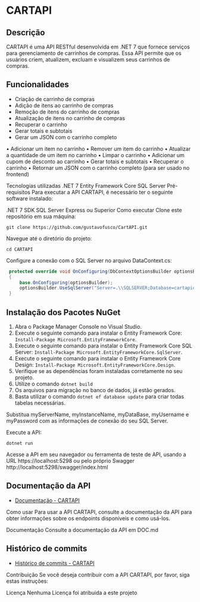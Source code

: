 
# CARTAPI

## Descrição

CARTAPI é uma API RESTful desenvolvida em .NET 7 que fornece serviços para gerenciamento de carrinhos de compras. Essa API permite que os usuários criem, atualizem, excluam e visualizem seus carrinhos de compras.

## Funcionalidades

- Criação de carrinho de compras
- Adição de itens ao carrinho de compras
- Remoção de itens do carrinho de compras
- Atualização de itens no carrinho de compras
- Recuperar o carrinho
- Gerar totais e subtotais
- Gerar um JSON com o carrinho completo

•	Adicionar um item no carrinho
•	Remover um item do carrinho
•	Atualizar a quantidade de um item no carrinho
•	Limpar o carrinho
•	Adicionar um cupom de desconto ao carrinho
•	Gerar totais e subtotais
•	Recuperar o carrinho
•	Retornar um JSON com o carrinho completo (para ser usado no frontend)


Tecnologias utilizadas
.NET 7
Entity Framework Core
SQL Server
Pré-requisitos
Para executar a API CARTAPI, é necessário ter o seguinte software instalado:

.NET 7 SDK
SQL Server Express ou Superior
Como executar
Clone este repositório em sua máquina:
```
git clone https://github.com/gustavofusco/CartAPI.git
```

Navegue até o diretório do projeto:
```
cd CARTAPI
```

Configure a conexão com o SQL Server no arquivo DataContext.cs:
```csharp
 protected override void OnConfiguring(DbContextOptionsBuilder optionsBuilder)
 {
     base.OnConfiguring(optionsBuilder);
     optionsBuilder.UseSqlServer("Server=.\\SQLSERVER;Database=cartapidb;Trusted_Connection=true;TrustServerCertificate=true;");
 }
```

## Instalação dos Pacotes NuGet

1. Abra o Package Manager Console no Visual Studio.
2. Execute o seguinte comando para instalar o Entity Framework Core: `Install-Package Microsoft.EntityFrameworkCore`.
3. Execute o seguinte comando para instalar o Entity Framework Core SQL Server: `Install-Package Microsoft.EntityFrameworkCore.SqlServer`.
4. Execute o seguinte comando para instalar o Entity Framework Core Design: `Install-Package Microsoft.EntityFrameworkCore.Design`.
5. Verifique se as dependências foram instaladas corretamente no seu projeto.
6. Utilize o comando ``` dotnet build ```
7. Os arquivos para migração no banco de dados, já estão gerados.
8. Basta utilizar o comando ```dotnet ef database update``` para criar todas tabelas necessárias.

Substitua myServerName, myInstanceName, myDataBase, myUsername e myPassword com as informações de conexão do seu SQL Server.

Execute a API:
```
dotnet run
```

Acesse a API em seu navegador ou ferramenta de teste de API, usando a URL https://localhost:5298 ou pelo próprio Swagger http://localhost:5298/swagger/index.html

## Documentação da API
* [Documentação - CARTAPI](https://github.com/gustavofusco/CartAPI/blob/main/DOC.md)

Como usar
Para usar a API CARTAPI, consulte a documentação da API para obter informações sobre os endpoints disponíveis e como usá-los.

Documentação
Consulte a documentação da API em DOC.md

## Histórico de commits
* [Histórico de commits - CARTAPI](https://github.com/gustavofusco/CartAPI/blob/main/CartAPI/historico_commits.txt)


Contribuição
Se você deseja contribuir com a API CARTAPI, por favor, siga estas instruções:

Licença
Nenhuma Licença foi atribuida a este projeto
